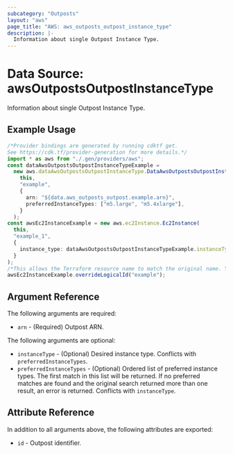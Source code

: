 ```yaml
---
subcategory: "Outposts"
layout: "aws"
page_title: "AWS: aws_outposts_outpost_instance_type"
description: |-
  Information about single Outpost Instance Type.
---
```


# Data Source: awsOutpostsOutpostInstanceType

Information about single Outpost Instance Type.

## Example Usage

```typescript
/*Provider bindings are generated by running cdktf get.
See https://cdk.tf/provider-generation for more details.*/
import * as aws from "./.gen/providers/aws";
const dataAwsOutpostsOutpostInstanceTypeExample =
  new aws.dataAwsOutpostsOutpostInstanceType.DataAwsOutpostsOutpostInstanceType(
    this,
    "example",
    {
      arn: "${data.aws_outposts_outpost.example.arn}",
      preferredInstanceTypes: ["m5.large", "m5.4xlarge"],
    }
  );
const awsEc2InstanceExample = new aws.ec2Instance.Ec2Instance(
  this,
  "example_1",
  {
    instance_type: dataAwsOutpostsOutpostInstanceTypeExample.instanceType,
  }
);
/*This allows the Terraform resource name to match the original name. You can remove the call if you don't need them to match.*/
awsEc2InstanceExample.overrideLogicalId("example");

```

## Argument Reference

The following arguments are required:

* `arn` - (Required) Outpost ARN.

The following arguments are optional:

* `instanceType` - (Optional) Desired instance type. Conflicts with `preferredInstanceTypes`.
* `preferredInstanceTypes` - (Optional) Ordered list of preferred instance types. The first match in this list will be returned. If no preferred matches are found and the original search returned more than one result, an error is returned. Conflicts with `instanceType`.

## Attribute Reference

In addition to all arguments above, the following attributes are exported:

* `id` - Outpost identifier.
